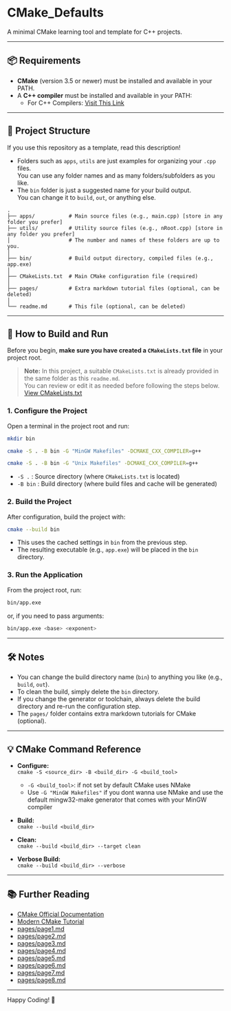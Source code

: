 # CMake_Defaults

A minimal CMake learning tool and template for C++ projects.

---

## 📦 Requirements

- **CMake** (version 3.5 or newer) must be installed and available in your PATH.
- A **C++ compiler** must be installed and available in your PATH:
  - For C++ Compilers: [Visit This Link](https://github.com/corechunk/extras/blob/main/files/compilers/c_cpp/c_cpp_compilers.md)

---

## 📁 Project Structure

If you use this repository as a template, read this description!

- Folders such as `apps`, `utils` are just examples for organizing your `.cpp` files.  
  You can use any folder names and as many folders/subfolders as you like.
- The `bin` folder is just a suggested name for your build output.  
  You can change it to `build`, `out`, or anything else.

```
.
├── apps/           # Main source files (e.g., main.cpp) [store in any folder you prefer]
├── utils/          # Utility source files (e.g., nRoot.cpp) [store in any folder you prefer]
│                   # The number and names of these folders are up to you.
│
├── bin/            # Build output directory, compiled files (e.g., app.exe)
│
├── CMakeLists.txt  # Main CMake configuration file (required)
│
├── pages/          # Extra markdown tutorial files (optional, can be deleted)
│
└── readme.md       # This file (optional, can be deleted)
```

---

## 🚀 How to Build and Run

Before you begin, **make sure you have created a `CMakeLists.txt` file** in your project root.  
> **Note:** In this project, a suitable `CMakeLists.txt` is already provided in the same folder as this `readme.md`.  
> You can review or edit it as needed before following the steps below.  
> [View CMakeLists.txt](CMakeLists.txt)

### 1. Configure the Project

Open a terminal in the project root and run:

```sh
mkdir bin
```

```sh
cmake -S . -B bin -G "MinGW Makefiles" -DCMAKE_CXX_COMPILER=g++
```
```bash
cmake -S . -B bin -G "Unix Makefiles" -DCMAKE_CXX_COMPILER=g++
```

- `-S .` : Source directory (where `CMakeLists.txt` is located)
- `-B bin` : Build directory (where build files and cache will be generated)

### 2. Build the Project

After configuration, build the project with:

```sh
cmake --build bin
```

- This uses the cached settings in `bin` from the previous step.
- The resulting executable (e.g., `app.exe`) will be placed in the `bin` directory.

### 3. Run the Application

From the project root, run:

```sh
bin/app.exe
```
or, if you need to pass arguments:

```sh
bin/app.exe <base> <exponent>
```

---

## 🛠️ Notes

- You can change the build directory name (`bin`) to anything you like (e.g., `build`, `out`).
- To clean the build, simply delete the `bin` directory.
- If you change the generator or toolchain, always delete the build directory and re-run the configuration step.
- The `pages/` folder contains extra markdown tutorials for CMake (optional).

---

## 💡 CMake Command Reference

- **Configure:**  
  `cmake -S <source_dir> -B <build_dir> -G <build_tool>`
  - `-G <build_tool>`: if not set by default CMake uses NMake
  - Use `-G "MinGW Makefiles"` if you dont wanna use NMake and use the default mingw32-make generator that comes with your MinGW compiler

- **Build:**  
  `cmake --build <build_dir>`

- **Clean:**  
  `cmake --build <build_dir> --target clean`

- **Verbose Build:**  
  `cmake --build <build_dir> --verbose`

---

## 📚 Further Reading

- [CMake Official Documentation](https://cmake.org/cmake/help/latest/)
- [Modern CMake Tutorial](https://cliutils.gitlab.io/modern-cmake/)
- [pages/page1.md](pages/page1.md)
- [pages/page2.md](pages/page2.md)
- [pages/page3.md](pages/page3.md)
- [pages/page4.md](pages/page4.md)
- [pages/page5.md](pages/page5.md)
- [pages/page6.md](pages/page6.md)
- [pages/page7.md](pages/page7.md)
- [pages/page8.md](pages/page8.md)

---

Happy Coding! 🚀
